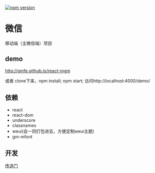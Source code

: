 [![npm version](https://badge.fury.io/js/react-mgm.svg)](https://badge.fury.io/js/react-mgm)

# 微信
移动端（主微信端）项目

## demo
http://gmfe.github.io/react-mgm

或者 
clone下来，npm install; npm start; 
访问http://localhost:4000/demo/

## 依赖
- react
- react-dom
- underscore
- classnames
- weui(会一同打包进去，方便定制weui主题)
- gm-mfont

## 开发
[传送门](./README.dev.md)
